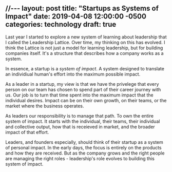 //---
layout: post
title:  "Startups as Systems of Impact"
date:   2019-04-08 12:00:00 -0500
categories: technology
draft: true
---

Last year I started to explore a new system of learning about leadership that I called the Leadership Lattice. Over time, my thinking on this has evolved. I think the Lattice is not just a model for learning leadership, but for building companies itself. It's a structure that describes how a company works as a system. 

In essence, a startup is a _system of impact_. A system designed to translate an individiual human's effort into the maximum possible impact. 

As a leader in a startup, my view is that we have the privelege that every person on our team has chosen to spend part of their career journey with us. Our job is to turn that time spent into the maximum impact that the individual desires. Impact can be on their own growth, on their teams, or the market where the business operates.

As leaders our responsibility is to manage that path. To own the entire system of impact. It starts with the individual, their teams, their individual and collective output, how that is receieved in market, and the broader impact of that effort.

Leaders, and founders especially, should think of their startup as a system of  personal impact. In the early days, the focus is entirely on the products and how they are received. But as the company grows and the right people are managing the right roles - leadership's role evolves to building this system of impact.